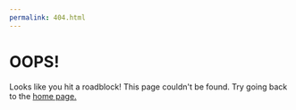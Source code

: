 ```yaml
---
permalink: 404.html
---
```

# OOPS!
Looks like you hit a roadblock! This page couldn't be found. Try going back to the [home page.](https://jojomoore2007.github.io/thecodersite)
